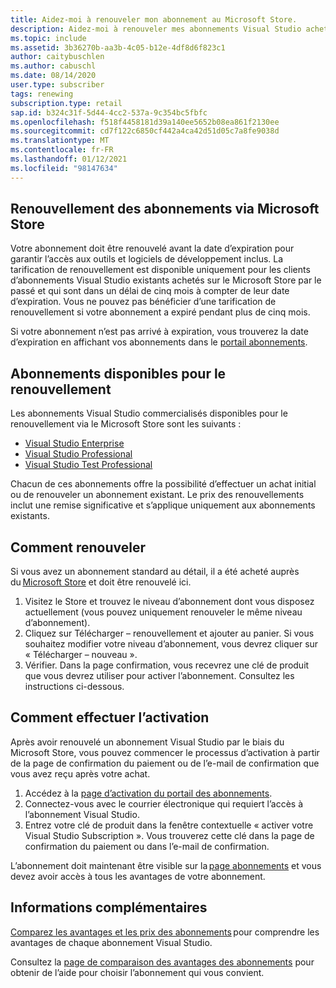 ```yaml
---
title: Aidez-moi à renouveler mon abonnement au Microsoft Store.
description: Aidez-moi à renouveler mes abonnements Visual Studio achetés sur le Microsoft Store.
ms.topic: include
ms.assetid: 3b36270b-aa3b-4c05-b12e-4df8d6f823c1
author: caitybuschlen
ms.author: cabuschl
ms.date: 08/14/2020
user.type: subscriber
tags: renewing
subscription.type: retail
sap.id: b324c31f-5d44-4cc2-537a-9c354bc5fbfc
ms.openlocfilehash: f518f4458181d39a140ee5652b08ea861f2130ee
ms.sourcegitcommit: cd7f122c6850cf442a4ca42d51d05c7a8fe9038d
ms.translationtype: MT
ms.contentlocale: fr-FR
ms.lasthandoff: 01/12/2021
ms.locfileid: "98147634"
---
```

## <a name="renewing-subscriptions-through-microsoft-store"></a>Renouvellement des abonnements via Microsoft Store 

Votre abonnement doit être renouvelé avant la date d’expiration pour garantir l’accès aux outils et logiciels de développement inclus. La tarification de renouvellement est disponible uniquement pour les clients d’abonnements Visual Studio existants achetés sur le Microsoft Store par le passé et qui sont dans un délai de cinq mois à compter de leur date d’expiration. Vous ne pouvez pas bénéficier d’une tarification de renouvellement si votre abonnement a expiré pendant plus de cinq mois. 

Si votre abonnement n’est pas arrivé à expiration, vous trouverez la date d’expiration en affichant vos abonnements dans le [portail abonnements](https://my.visualstudio.com/subscriptions). 

## <a name="subscriptions-available-for-renewal"></a>Abonnements disponibles pour le renouvellement

Les abonnements Visual Studio commercialisés disponibles pour le renouvellement via le Microsoft Store sont les suivants : 

* [Visual Studio Enterprise](https://www.microsoft.com/en-us/p/visual-studio-enterprise-subscription/DG7GMGF0DST4/0003?rtc=1&activetab=pivot:overviewtab) 
* [Visual Studio Professional](https://www.microsoft.com/p/visual-studio-professional-subscription/dg7gmgf0dst3?activetab=pivot%3aoverviewtab) 
* [Visual Studio Test Professional](https://www.microsoft.com/p/visual-studio-test-professional-subscription/dg7gmgf0dst6?activetab=pivot%3aoverviewtab) 

Chacun de ces abonnements offre la possibilité d’effectuer un achat initial ou de renouveler un abonnement existant. Le prix des renouvellements inclut une remise significative et s’applique uniquement aux abonnements existants.  

## <a name="how-to-renew"></a>Comment renouveler 

Si vous avez un abonnement standard au détail, il a été acheté auprès du [Microsoft Store](https://www.microsoft.com/store) et doit être renouvelé ici.  

1. Visitez le Store et trouvez le niveau d’abonnement dont vous disposez actuellement (vous pouvez uniquement renouveler le même niveau d’abonnement). 
1. Cliquez sur Télécharger – renouvellement et ajouter au panier. Si vous souhaitez modifier votre niveau d’abonnement, vous devrez cliquer sur « Télécharger – nouveau ».  
1. Vérifier. Dans la page confirmation, vous recevrez une clé de produit que vous devrez utiliser pour activer l’abonnement. Consultez les instructions ci-dessous. 

## <a name="how-to-activate"></a>Comment effectuer l’activation  

Après avoir renouvelé un abonnement Visual Studio par le biais du Microsoft Store, vous pouvez commencer le processus d’activation à partir de la page de confirmation du paiement ou de l’e-mail de confirmation que vous avez reçu après votre achat. 

1. Accédez à la [page d’activation du portail des abonnements](https://my.visualstudio.com/subscriptions/activate). 
1. Connectez-vous avec le courrier électronique qui requiert l’accès à l’abonnement Visual Studio. 
1. Entrez votre clé de produit dans la fenêtre contextuelle « activer votre Visual Studio Subscription ». Vous trouverez cette clé dans la page de confirmation du paiement ou dans l’e-mail de confirmation. 

L’abonnement doit maintenant être visible sur la [page abonnements](https://my.visualstudio.com/subscriptions) et vous devez avoir accès à tous les avantages de votre abonnement. 

## <a name="more-information"></a>Informations complémentaires 

[Comparez les avantages et les prix des abonnements](https://visualstudio.microsoft.com/vs/pricing/) pour comprendre les avantages de chaque abonnement Visual Studio. 

Consultez la [page de comparaison des avantages des abonnements](https://visualstudio.microsoft.com/vs/benefits/) pour obtenir de l’aide pour choisir l’abonnement qui vous convient.